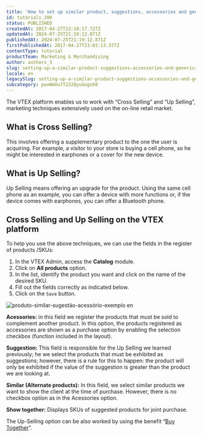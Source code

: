 ```yaml
---
title: 'How to set up similar product, suggestions, accessories and generics'
id: tutorials_280
status: PUBLISHED
createdAt: 2017-04-27T22:10:17.727Z
updatedAt: 2024-07-25T21:19:12.871Z
publishedAt: 2024-07-25T21:19:12.871Z
firstPublishedAt: 2017-04-27T23:03:13.377Z
contentType: tutorial
productTeam: Marketing & Merchandising
author: authors_3
slug: setting-up-a-similar-product-suggestions-accessories-and-generics
locale: en
legacySlug: setting-up-a-similar-product-suggestions-accessories-and-generics
subcategory: pwxWmUu7T222QyuGogs68
---
```


The VTEX platform enables us to work with “Cross Selling” and “Up Selling”, marketing techniques extensively used on the on-line retail market.

## What is Cross Selling?

This involves offering a supplementary product to the one the user is acquiring. For example, a visitor to your store is buying a cell phone, so he might be interested in earphones or a cover for the new device.

## What is Up Selling?

Up Selling means offering an upgrade for the product. Using the same cell phone as an example, you can offer a device with more functions or, if the device comes with earphones, you can offer a Bluetooth phone.

## Cross Selling and Up Selling on the VTEX platform

To help you use the above techniques, we can use the fields in the register of products /SKUs:

1. In the VTEX Admin, access the **Catalog** module.
2. Click on **All products** option.
3. In the list, identify the product you want and click on the name of the desired SKU.
4. Fill out the fields correctly as indicated below.
5. Click on the `Save` button.

![produto-similar-sugestão-acessório-exemplo en](https://images.ctfassets.net/alneenqid6w5/4HXcbiIWFGY4eum8MSWwYs/ab6fde2f960fdca559c6a2ec3419fa55/produto-simular-sugest__o-acess__rio-exemplo_en.png)

**Acessories:** in this field we register the products that must be sold to complement another product. In this option, the products registered as accessories are shown as a purchase option by enabling the selection checkbox (function included in the layout).

**Suggestion:** This field is responsible for the Up Selling we learned previously; he we select the products that must be exhibited as suggestions; however, there is a rule for this to happen: the product will only be exhibited if the value of the suggestion is greater than the product we are looking at.

**Similar (Alternate products):** In this field, we select similar products we want to show the client at the time of purchase. However, there is no checkbox option as in the Acessories option.

**Show together:** Displays SKUs of suggested products for joint purchase.

The Up-Selling option can be also worked by using the benefit “[Buy Together](http://help.vtex.com/en/tutorial/buy-together)”.
